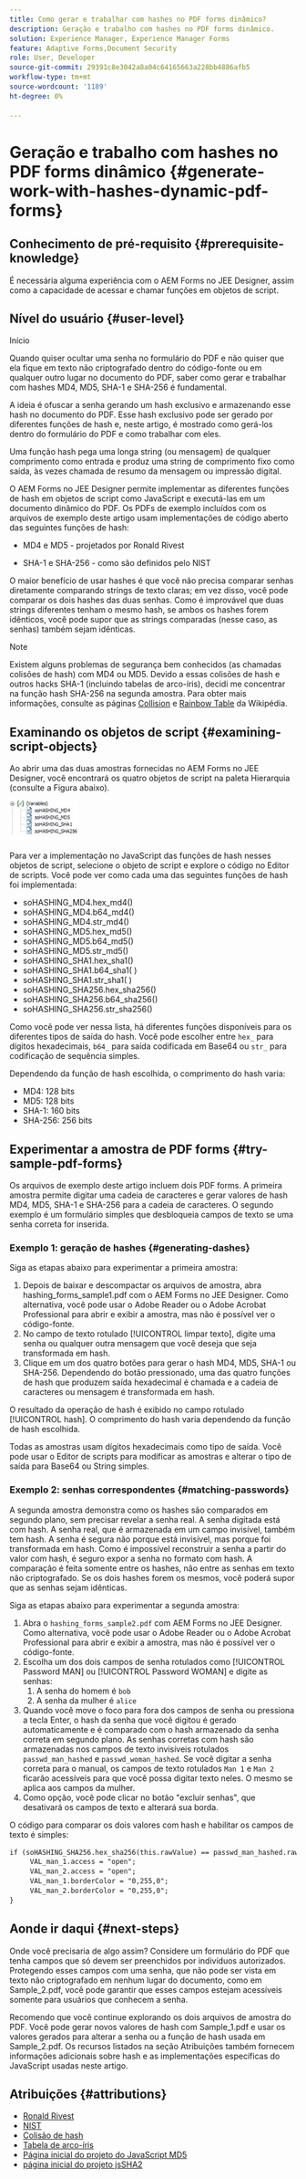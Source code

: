 ```yaml
---
title: Como gerar e trabalhar com hashes no PDF forms dinâmico?
description: Geração e trabalho com hashes no PDF forms dinâmico.
solution: Experience Manager, Experience Manager Forms
feature: Adaptive Forms,Document Security
role: User, Developer
source-git-commit: 29391c8e3042a8a04c64165663a228bb4886afb5
workflow-type: tm+mt
source-wordcount: '1189'
ht-degree: 0%

---
```


# Geração e trabalho com hashes no PDF forms dinâmico {#generate-work-with-hashes-dynamic-pdf-forms}

## Conhecimento de pré-requisito {#prerequisite-knowledge}

É necessária alguma experiência com o AEM Forms no JEE Designer, assim como a capacidade de acessar e chamar funções em objetos de script.

## Nível do usuário {#user-level}

Início

Quando quiser ocultar uma senha no formulário do PDF e não quiser que ela fique em texto não criptografado dentro do código-fonte ou em qualquer outro lugar no documento do PDF, saber como gerar e trabalhar com hashes MD4, MD5, SHA-1 e SHA-256 é fundamental.

A ideia é ofuscar a senha gerando um hash exclusivo e armazenando esse hash no documento do PDF. Esse hash exclusivo pode ser gerado por diferentes funções de hash e, neste artigo, é mostrado como gerá-los dentro do formulário do PDF e como trabalhar com eles.

Uma função hash pega uma longa string (ou mensagem) de qualquer comprimento como entrada e produz uma string de comprimento fixo como saída, às vezes chamada de resumo da mensagem ou impressão digital.

O AEM Forms no JEE Designer permite implementar as diferentes funções de hash em objetos de script como JavaScript e executá-las em um documento dinâmico do PDF. Os PDFs de exemplo incluídos com os arquivos de exemplo deste artigo usam implementações de código aberto das seguintes funções de hash:

* MD4 e MD5 - projetados por Ronald Rivest

* SHA-1 e SHA-256 - como são definidos pelo NIST

O maior benefício de usar hashes é que você não precisa comparar senhas diretamente comparando strings de texto claras; em vez disso, você pode comparar os dois hashes das duas senhas. Como é improvável que duas strings diferentes tenham o mesmo hash, se ambos os hashes forem idênticos, você pode supor que as strings comparadas (nesse caso, as senhas) também sejam idênticas.

>[!NOTE]
>
>Existem alguns problemas de segurança bem conhecidos (as chamadas colisões de hash) com MD4 ou MD5. Devido a essas colisões de hash e outros hacks SHA-1 (incluindo tabelas de arco-íris), decidi me concentrar na função hash SHA-256 na segunda amostra. Para obter mais informações, consulte as páginas [Collision](https://en.wikipedia.org/wiki/Hash_collision) e [Rainbow Table](https://en.wikipedia.org/wiki/Rainbow_table) da Wikipédia.

## Examinando os objetos de script {#examining-script-objects}

Ao abrir uma das duas amostras fornecidas no AEM Forms no JEE Designer, você encontrará os quatro objetos de script na paleta Hierarquia (consulte a Figura abaixo).

![Variáveis](assets/variables.jpg)

Para ver a implementação no JavaScript das funções de hash nesses objetos de script, selecione o objeto de script e explore o código no Editor de scripts. Você pode ver como cada uma das seguintes funções de hash foi implementada:

* soHASHING_MD4.hex_md4()
* soHASHING_MD4.b64_md4()
* soHASHING_MD4.str_md4()
* soHASHING_MD5.hex_md5()
* soHASHING_MD5.b64_md5()
* soHASHING_MD5.str_md5()
* soHASHING_SHA1.hex_sha1()
* soHASHING_SHA1.b64_sha1( )
* soHASHING_SHA1.str_sha1( )
* soHASHING_SHA256.hex_sha256()
* soHASHING_SHA256.b64_sha256()
* soHASHING_SHA256.str_sha256()

Como você pode ver nessa lista, há diferentes funções disponíveis para os diferentes tipos de saída do hash. Você pode escolher entre `hex_` para dígitos hexadecimais, `b64_` para saída codificada em Base64 ou `str_` para codificação de sequência simples.

Dependendo da função de hash escolhida, o comprimento do hash varia:

* MD4: 128 bits
* MD5: 128 bits
* SHA-1: 160 bits
* SHA-256: 256 bits

## Experimentar a amostra de PDF forms {#try-sample-pdf-forms}

Os arquivos de exemplo deste artigo incluem dois PDF forms. A primeira amostra permite digitar uma cadeia de caracteres e gerar valores de hash MD4, MD5, SHA-1 e SHA-256 para a cadeia de caracteres. O segundo exemplo é um formulário simples que desbloqueia campos de texto se uma senha correta for inserida.

### Exemplo 1: geração de hashes {#generating-dashes}

Siga as etapas abaixo para experimentar a primeira amostra:

1. Depois de baixar e descompactar os arquivos de amostra, abra hashing_forms_sample1.pdf com o AEM Forms no JEE Designer. Como alternativa, você pode usar o Adobe Reader ou o Adobe Acrobat Professional para abrir e exibir a amostra, mas não é possível ver o código-fonte.
1. No campo de texto rotulado [!UICONTROL limpar texto], digite uma senha ou qualquer outra mensagem que você deseja que seja transformada em hash.
1. Clique em um dos quatro botões para gerar o hash MD4, MD5, SHA-1 ou SHA-256. Dependendo do botão pressionado, uma das quatro funções de hash que produzem saída hexadecimal é chamada e a cadeia de caracteres ou mensagem é transformada em hash.

O resultado da operação de hash é exibido no campo rotulado [!UICONTROL hash]. O comprimento do hash varia dependendo da função de hash escolhida.

Todas as amostras usam dígitos hexadecimais como tipo de saída. Você pode usar o Editor de scripts para modificar as amostras e alterar o tipo de saída para Base64 ou String simples.

### Exemplo 2: senhas correspondentes {#matching-passwords}

A segunda amostra demonstra como os hashes são comparados em segundo plano, sem precisar revelar a senha real. A senha digitada está com hash. A senha real, que é armazenada em um campo invisível, também tem hash. A senha é segura não porque está invisível, mas porque foi transformada em hash. Como é impossível reconstruir a senha a partir do valor com hash, é seguro expor a senha no formato com hash. A comparação é feita somente entre os hashes, não entre as senhas em texto não criptografado. Se os dois hashes forem os mesmos, você poderá supor que as senhas sejam idênticas.

Siga as etapas abaixo para experimentar a segunda amostra:

1. Abra o `hashing_forms_sample2.pdf` com AEM Forms no JEE Designer. Como alternativa, você pode usar o Adobe Reader ou o Adobe Acrobat Professional para abrir e exibir a amostra, mas não é possível ver o código-fonte.
1. Escolha um dos dois campos de senha rotulados como [!UICONTROL Password MAN] ou [!UICONTROL Password WOMAN] e digite as senhas:
   1. A senha do homem é `bob`
   1. A senha da mulher é `alice`
1. Quando você move o foco para fora dos campos de senha ou pressiona a tecla Enter, o hash da senha que você digitou é gerado automaticamente e é comparado com o hash armazenado da senha correta em segundo plano. As senhas corretas com hash são armazenadas nos campos de texto invisíveis rotulados `passwd_man_hashed` e `passwd_woman_hashed`. Se você digitar a senha correta para o manual, os campos de texto rotulados `Man 1` e `Man 2` ficarão acessíveis para que você possa digitar texto neles. O mesmo se aplica aos campos da mulher.
1. Como opção, você pode clicar no botão &quot;excluir senhas&quot;, que desativará os campos de texto e alterará sua borda.

O código para comparar os dois valores com hash e habilitar os campos de texto é simples:

```xml
if (soHASHING_SHA256.hex_sha256(this.rawValue) == passwd_man_hashed.rawValue){
     VAL_man_1.access = "open";
     VAL_man_2.access = "open";
     VAL_man_1.borderColor = "0,255,0";
     VAL_man_2.borderColor = "0,255,0";
}
```

## Aonde ir daqui {#next-steps}

Onde você precisaria de algo assim? Considere um formulário do PDF que tenha campos que só devem ser preenchidos por indivíduos autorizados. Protegendo esses campos com uma senha, que não pode ser vista em texto não criptografado em nenhum lugar do documento, como em Sample_2.pdf, você pode garantir que esses campos estejam acessíveis somente para usuários que conhecem a senha.

Recomendo que você continue explorando os dois arquivos de amostra do PDF.  Você pode gerar novos valores de hash com Sample_1.pdf e usar os valores gerados para alterar a senha ou a função de hash usada em Sample_2.pdf.  Os recursos listados na seção Atribuições também fornecem informações adicionais sobre hash e as implementações específicas do JavaScript usadas neste artigo.

## Atribuições {#attributions}

* [Ronald Rivest](https://en.wikipedia.org/wiki/Ron_Rivest)
* [NIST](https://csrc.nist.gov/projects/cryptographic-standards-and-guidelines)
* [Colisão de hash](https://en.wikipedia.org/wiki/Hash_collision)
* [Tabela de arco-íris](https://en.wikipedia.org/wiki/Rainbow_table)
* [Página inicial do projeto do JavaScript MD5](https://pajhome.org.uk/crypt/md5/)
* [página inicial do projeto jsSHA2](https://anmar.eu.org/projects/jssha2/)
